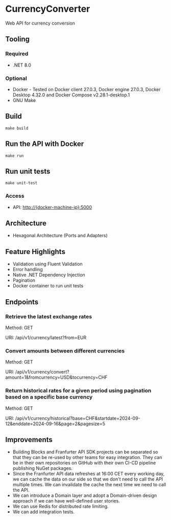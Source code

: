 # CurrencyConverter
Web API for currency conversion

## Tooling

### Required

- .NET 8.0

### Optional

- Docker - Tested on Docker client 27.0.3, Docker engine 27.0.3, Docker Desktop 4.32.0 and Docker Compose v2.28.1-desktop.1
- GNU Make

## Build

```
make build
```

## Run the API with Docker

```
make run
```

## Run unit tests

```
make unit-test
```

### Access

- API: <http://{docker-machine-ip}:5000>

## Architecture
- Hexagonal Architecture (Ports and Adapters)

## Feature Highlights
- Validation using Fluent Validation
- Error handling
- Native .NET Dependency Injection
- Pagination
- Docker container to run unit tests

## Endpoints

### Retrieve the latest exchange rates

Method: GET

URI: /api/v1/currency/latest?from=EUR

### Convert amounts between different currencies

Method: GET

URI: /api/v1/currency/convert?amount=1&fromcurrency=USD&tocurrency=CHF

### Return historical rates for a given period using pagination based on a specific base currency

Method: GET

URI: /api/v1/currency/historical?base=CHF&startdate=2024-09-12&enddate=2024-09-16&page=2&pagesize=5

## Improvements

- Building Blocks and Franfurter API SDK projects can be separated so that they can be re-used by other teams for easy integration. They can be in their own repositories on GitHub with their own CI-CD pipeline publishing NuGet packages.
- Since the Franfurter API data refreshes at 16:00 CET every working day, we can cache the data on our side so that we don't need to call the API multiple times. We can invalidate the cache the next time we need to call the API.
- We can introduce a Domain layer and adopt a Domain-driven design approach if we can have well-defined user stories.
- We can use Redis for distributed rate limiting.
- We can add integration tests.